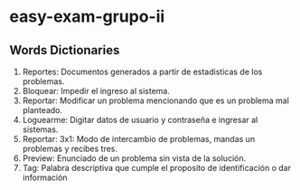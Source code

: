 # easy-exam-grupo-ii

## Words Dictionaries

1. Reportes: Documentos generados a partir de estadisticas de los problemas.
2. Bloquear: Impedir el ingreso al sistema.
3. Reportar: Modificar un problema mencionando que es un problema mal planteado.
4. Loguearme: Digitar datos de usuario y contraseña e ingresar al sistemas.
3. Reportar: 3x1: Modo de intercambio de problemas, mandas un problemas y recibes tres.
4. Preview: Enunciado de un problema sin vista de la solución.
5. Tag: Palabra descriptiva que cumple el proposito de identificación o dar información
